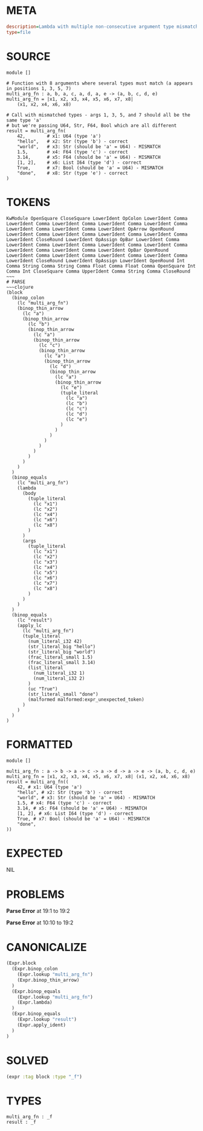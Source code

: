 # META
~~~ini
description=Lambda with multiple non-consecutive argument type mismatches
type=file
~~~
# SOURCE
~~~roc
module []

# Function with 8 arguments where several types must match (a appears in positions 1, 3, 5, 7)
multi_arg_fn : a, b, a, c, a, d, a, e -> (a, b, c, d, e)
multi_arg_fn = |x1, x2, x3, x4, x5, x6, x7, x8| 
    (x1, x2, x4, x6, x8)

# Call with mismatched types - args 1, 3, 5, and 7 should all be the same type 'a'
# but we're passing U64, Str, F64, Bool which are all different
result = multi_arg_fn(
    42,        # x1: U64 (type 'a')
    "hello",   # x2: Str (type 'b') - correct
    "world",   # x3: Str (should be 'a' = U64) - MISMATCH  
    1.5,       # x4: F64 (type 'c') - correct
    3.14,      # x5: F64 (should be 'a' = U64) - MISMATCH
    [1, 2],    # x6: List I64 (type 'd') - correct
    True,      # x7: Bool (should be 'a' = U64) - MISMATCH
    "done",    # x8: Str (type 'e') - correct
)
~~~
# TOKENS
~~~text
KwModule OpenSquare CloseSquare LowerIdent OpColon LowerIdent Comma LowerIdent Comma LowerIdent Comma LowerIdent Comma LowerIdent Comma LowerIdent Comma LowerIdent Comma LowerIdent OpArrow OpenRound LowerIdent Comma LowerIdent Comma LowerIdent Comma LowerIdent Comma LowerIdent CloseRound LowerIdent OpAssign OpBar LowerIdent Comma LowerIdent Comma LowerIdent Comma LowerIdent Comma LowerIdent Comma LowerIdent Comma LowerIdent Comma LowerIdent OpBar OpenRound LowerIdent Comma LowerIdent Comma LowerIdent Comma LowerIdent Comma LowerIdent CloseRound LowerIdent OpAssign LowerIdent OpenRound Int Comma String Comma String Comma Float Comma Float Comma OpenSquare Int Comma Int CloseSquare Comma UpperIdent Comma String Comma CloseRound ~~~
# PARSE
~~~clojure
(block
  (binop_colon
    (lc "multi_arg_fn")
    (binop_thin_arrow
      (lc "a")
      (binop_thin_arrow
        (lc "b")
        (binop_thin_arrow
          (lc "a")
          (binop_thin_arrow
            (lc "c")
            (binop_thin_arrow
              (lc "a")
              (binop_thin_arrow
                (lc "d")
                (binop_thin_arrow
                  (lc "a")
                  (binop_thin_arrow
                    (lc "e")
                    (tuple_literal
                      (lc "a")
                      (lc "b")
                      (lc "c")
                      (lc "d")
                      (lc "e")
                    )
                  )
                )
              )
            )
          )
        )
      )
    )
  )
  (binop_equals
    (lc "multi_arg_fn")
    (lambda
      (body
        (tuple_literal
          (lc "x1")
          (lc "x2")
          (lc "x4")
          (lc "x6")
          (lc "x8")
        )
      )
      (args
        (tuple_literal
          (lc "x1")
          (lc "x2")
          (lc "x3")
          (lc "x4")
          (lc "x5")
          (lc "x6")
          (lc "x7")
          (lc "x8")
        )
      )
    )
  )
  (binop_equals
    (lc "result")
    (apply_lc
      (lc "multi_arg_fn")
      (tuple_literal
        (num_literal_i32 42)
        (str_literal_big "hello")
        (str_literal_big "world")
        (frac_literal_small 1.5)
        (frac_literal_small 3.14)
        (list_literal
          (num_literal_i32 1)
          (num_literal_i32 2)
        )
        (uc "True")
        (str_literal_small "done")
        (malformed malformed:expr_unexpected_token)
      )
    )
  )
)
~~~
# FORMATTED
~~~roc
module []

multi_arg_fn : a -> b -> a -> c -> a -> d -> a -> e -> (a, b, c, d, e)
multi_arg_fn = |x1, x2, x3, x4, x5, x6, x7, x8| (x1, x2, x4, x6, x8)
result = multi_arg_fn((
	42, # x1: U64 (type 'a')
	"hello", # x2: Str (type 'b') - correct
	"world", # x3: Str (should be 'a' = U64) - MISMATCH  
	1.5, # x4: F64 (type 'c') - correct
	3.14, # x5: F64 (should be 'a' = U64) - MISMATCH
	[1, 2], # x6: List I64 (type 'd') - correct
	True, # x7: Bool (should be 'a' = U64) - MISMATCH
	"done",
))
~~~
# EXPECTED
NIL
# PROBLEMS
**Parse Error**
at 19:1 to 19:2

**Parse Error**
at 10:10 to 19:2

# CANONICALIZE
~~~clojure
(Expr.block
  (Expr.binop_colon
    (Expr.lookup "multi_arg_fn")
    (Expr.binop_thin_arrow)
  )
  (Expr.binop_equals
    (Expr.lookup "multi_arg_fn")
    (Expr.lambda)
  )
  (Expr.binop_equals
    (Expr.lookup "result")
    (Expr.apply_ident)
  )
)
~~~
# SOLVED
~~~clojure
(expr :tag block :type "_f")
~~~
# TYPES
~~~roc
multi_arg_fn : _f
result : _f
~~~
